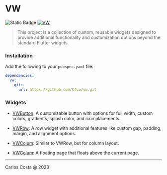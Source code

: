 # VW

![Static Badge](https://img.shields.io/badge/Flutter_package-blue)
[![VW](https://github.com/C4co/vw/actions/workflows/dart.yml/badge.svg)](https://github.com/C4co/vw/actions/workflows/dart.yml)

> This project is a collection of custom, reusable widgets designed to provide additional functionality and customization options beyond the standard Flutter widgets.


### Installation

Add the following to your `pubspec.yaml` file:

```yaml
dependencies:
  vw:
    git:
      url: https://github.com/C4co/vw.git
```

### Widgets

- [VWButton](https://github.com/C4co/vw/blob/master/docs/vw_button.md): A customizable button with options for full width, custom colors, gradients, splash color, and icon placements.

- [VWRow](https://github.com/C4co/vw/blob/master/docs/vw_column.md): A row widget with additional features like custom gap, padding, margin, and
alignment options.

- [VWColum](https://github.com/C4co/vw/blob/master/docs/vw_row.md): Similar to VWRow, but for column layout.

- [VWColum](https://github.com/C4co/vw/blob/master/docs/vw_page.md): A floating page that floats above the current page.

---

Carlos Costa @ 2023
